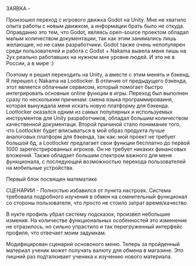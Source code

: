 ЗАЯВКА - 

Произошел переход с игрового движка Godot на Unity. Мне не хватило опыта работы с новым движком, а информации брать было не откуда.
Оправданно это тем, что Godot, являясь open-source проектом обладал малым количеством документации, так как этим занимались лишь желающие, но не сами разработчики. Godot также очень непопулярен среди пользователей и работа с Godot + Nakama вывела меня лишь на 2ух реально работавших на нужном мне уровне людей. И это не в России, а в мире :)

Поэтому я решил переходить на Unity, а вместе с этим менять и бэкенд. Я перешел с Nakama на Lootlocker. В отличие от предыдущего бэкенда, этот является облачным сервисом, который помогает быстро интегрировать основные online функции в игры. Переход был выполнен сразу по нескольким причинам: смена языка программироваиня, которая вынуждала меня искать новую платформу для бэкенда. Lootlocker оказался одним из самых популярных и используемых инструментов для Unity разработчиков, обладал большим количеством качественной документаци. Второй причиной стало понимание того, что Lootlocker будет вписываться в мой образ продукта лучше аналоговых платформ для бэкенда, так как: мой проект не требует большой бд, а Lootlocker предлагает свои функции бесплатно до первой 1000 зарегестрированных игроков. Он не требует никаких финансовых вложений. Также обладает большим спектром важного для меня функционала, с последующей возможностью перехода пользователей на мобильные устройства.

Первый блок посвящен математике

СЦЕНАРИИ - 
Полностью избавился от пункта настроек. Система требовала подробного изучения в обмен на сомнительный функционал со стороны пользователя, что просто не стоило затрат время/качество

В нукте профиль убрал систему подсказок, произвел небольшие измения. На количестве функциональных особенностей это изменение не отразилось, но сильно упрастило и так перегруженный интерфейс профиля, что отвечает моим задумкам.

Модифицирован сценарий основоного меню. Теперь за пройденный материал ученик может получать валюту для обмена в магазине. Это лишний раз подталкивает ученика к изучению нового материала.
